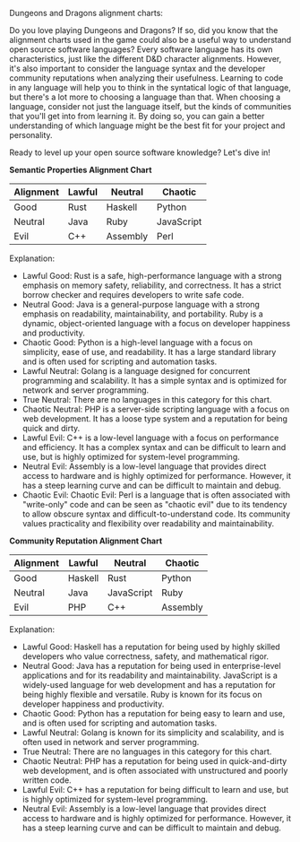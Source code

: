 Dungeons and Dragons alignment charts:


Do you love playing Dungeons and Dragons? If so, did you know that the alignment charts used in the game could also be a useful way to understand open source software languages? Every software language has its own characteristics, just like the different D&D character alignments. However, it's also important to consider the language syntax and the developer community reputations when analyzing their usefulness. Learning to code in any language will help you to think in the syntatical logic of that language, but there's a lot more to choosing a language than that. When choosing a language, consider not just the language itself, but the kinds of communities that you'll get into from learning it. By doing so, you can gain a better understanding of which language might be the best fit for your project and personality. 

Ready to level up your open source software knowledge? Let's dive in!
 
**Semantic Properties Alignment Chart**

| Alignment  | Lawful     | Neutral    | Chaotic    |
|------------|------------|------------|------------|
| Good       | Rust       | Haskell    | Python     |
| Neutral    | Java       | Ruby       | JavaScript |
| Evil       | C++        | Assembly   |   Perl     |

Explanation:
- Lawful Good: Rust is a safe, high-performance language with a strong emphasis on memory safety, reliability, and correctness. It has a strict borrow checker and requires developers to write safe code. 
- Neutral Good: Java is a general-purpose language with a strong emphasis on readability, maintainability, and portability. Ruby is a dynamic, object-oriented language with a focus on developer happiness and productivity. 
- Chaotic Good: Python is a high-level language with a focus on simplicity, ease of use, and readability. It has a large standard library and is often used for scripting and automation tasks. 
- Lawful Neutral: Golang is a language designed for concurrent programming and scalability. It has a simple syntax and is optimized for network and server programming. 
- True Neutral: There are no languages in this category for this chart.
- Chaotic Neutral: PHP is a server-side scripting language with a focus on web development. It has a loose type system and a reputation for being quick and dirty.
- Lawful Evil: C++ is a low-level language with a focus on performance and efficiency. It has a complex syntax and can be difficult to learn and use, but is highly optimized for system-level programming. 
- Neutral Evil: Assembly is a low-level language that provides direct access to hardware and is highly optimized for performance. However, it has a steep learning curve and can be difficult to maintain and debug. 
- Chaotic Evil: Chaotic Evil: Perl is a language that is often associated with "write-only" code and can be seen as "chaotic evil" due to its tendency to allow obscure syntax and difficult-to-understand code. Its community values practicality and flexibility over readability and maintainability.

**Community Reputation Alignment Chart**

| Alignment  | Lawful     | Neutral    | Chaotic    |
|------------|------------|------------|------------|
| Good       | Haskell    | Rust       | Python     |
| Neutral    | Java       | JavaScript | Ruby       |
| Evil       | PHP        | C++        | Assembly   |

Explanation:
- Lawful Good: Haskell has a reputation for being used by highly skilled developers who value correctness, safety, and mathematical rigor. 
- Neutral Good: Java has a reputation for being used in enterprise-level applications and for its readability and maintainability. JavaScript is a widely-used language for web development and has a reputation for being highly flexible and versatile. Ruby is known for its focus on developer happiness and productivity. 
- Chaotic Good: Python has a reputation for being easy to learn and use, and is often used for scripting and automation tasks.
- Lawful Neutral: Golang is known for its simplicity and scalability, and is often used in network and server programming. 
- True Neutral: There are no languages in this category for this chart.
- Chaotic Neutral: PHP has a reputation for being used in quick-and-dirty web development, and is often associated with unstructured and poorly written code.
- Lawful Evil: C++ has a reputation for being difficult to learn and use, but is highly optimized for system-level programming. 
- Neutral Evil: Assembly is a low-level language that provides direct access to hardware and is highly optimized for performance. However, it has a steep learning curve and can be difficult to maintain and debug.
